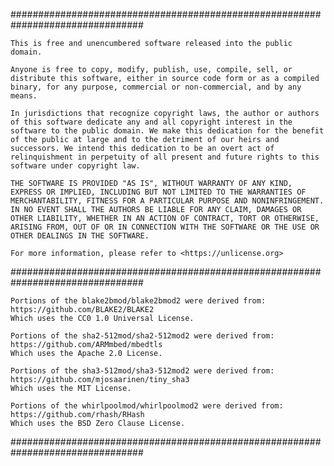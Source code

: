################################################################################

    This is free and unencumbered software released into the public domain.

    Anyone is free to copy, modify, publish, use, compile, sell, or
    distribute this software, either in source code form or as a compiled
    binary, for any purpose, commercial or non-commercial, and by any
    means.

    In jurisdictions that recognize copyright laws, the author or authors
    of this software dedicate any and all copyright interest in the
    software to the public domain. We make this dedication for the benefit
    of the public at large and to the detriment of our heirs and
    successors. We intend this dedication to be an overt act of
    relinquishment in perpetuity of all present and future rights to this
    software under copyright law.

    THE SOFTWARE IS PROVIDED "AS IS", WITHOUT WARRANTY OF ANY KIND,
    EXPRESS OR IMPLIED, INCLUDING BUT NOT LIMITED TO THE WARRANTIES OF
    MERCHANTABILITY, FITNESS FOR A PARTICULAR PURPOSE AND NONINFRINGEMENT.
    IN NO EVENT SHALL THE AUTHORS BE LIABLE FOR ANY CLAIM, DAMAGES OR
    OTHER LIABILITY, WHETHER IN AN ACTION OF CONTRACT, TORT OR OTHERWISE,
    ARISING FROM, OUT OF OR IN CONNECTION WITH THE SOFTWARE OR THE USE OR
    OTHER DEALINGS IN THE SOFTWARE.

    For more information, please refer to <https://unlicense.org>

################################################################################

    Portions of the blake2bmod/blake2bmod2 were derived from:
    https://github.com/BLAKE2/BLAKE2
    Which uses the CC0 1.0 Universal License.

    Portions of the sha2-512mod/sha2-512mod2 were derived from:
    https://github.com/ARMmbed/mbedtls
    Which uses the Apache 2.0 License.

    Portions of the sha3-512mod/sha3-512mod2 were derived from:
    https://github.com/mjosaarinen/tiny_sha3
    Which uses the MIT License.

    Portions of the whirlpoolmod/whirlpoolmod2 were derived from:
    https://github.com/rhash/RHash
    Which uses the BSD Zero Clause License.

################################################################################